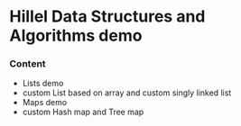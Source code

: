 # Hillel Data Structures and Algorithms demo


### Content
- Lists demo
- custom List based on array and custom singly linked list
- Maps demo
- custom Hash map and Tree map